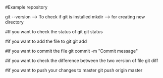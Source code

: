 #Example repository

git --version --> To check if git is installed
mkdir <Filename> --> for creating new directory

#If you want to check the status of git
git status

#if you want to add the file to git
git add <filename>

#if you want to commit the file
git commit -m "Commit message"

#if you want to check the difference between the two version of file
git diff <Filename>

#if you want to push your changes to master
git push origin master
